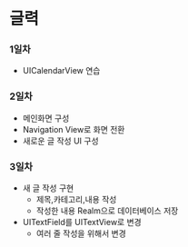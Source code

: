 # 글력

### 1일차
- UICalendarView 연습

### 2일차
- 메인화면 구성
- Navigation View로 화면 전환
- 새로운 글 작성 UI 구성

### 3일차
- 새 글 작성 구현
  - 제목,카테고리,내용 작성
  - 작성한 내용 Realm으로 데이터베이스 저장
- UITextField를 UITextView로 변경
  - 여러 줄 작성을 위해서 변경
